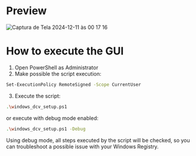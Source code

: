 # Preview
![Captura de Tela 2024-12-11 às 00 17 16](https://github.com/user-attachments/assets/2ecc847a-0d67-48e2-84c0-48d32acb0d6e)

# How to execute the GUI

1. Open PowerShell as Administrator
2. Make possible the script execution:
```bash
Set-ExecutionPolicy RemoteSigned -Scope CurrentUser
```
3. Execute the script:
```bash
.\windows_dcv_setup.ps1
```
or execute with debug mode enabled:
```bash
.\windows_dcv_setup.ps1 -Debug
```

Using debug mode, all steps executed by the script will be checked, so you can troubleshoot a possible issue with your Windows Registry.
